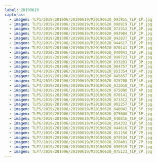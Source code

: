 ```yaml
---
label: 20190619
capturas:
  - imagem: TLP1/2019/201906/20190619/M20190620_093955_TLP_1P.jpg
  - imagem: TLP1/2019/201906/20190619/M20190620_090919_TLP_1P.jpg
  - imagem: TLP2/2019/201906/20190619/M20190620_073312_TLP_2P.jpg
  - imagem: TLP2/2019/201906/20190619/M20190620_093904_TLP_2P.jpg
  - imagem: TLP2/2019/201906/20190619/M20190620_042837_TLP_2P.jpg
  - imagem: TLP2/2019/201906/20190619/M20190620_044617_TLP_2P.jpg
  - imagem: TLP2/2019/201906/20190619/M20190620_070141_TLP_2P.jpg
  - imagem: TLP2/2019/201906/20190619/M20190620_040043_TLP_2P.jpg
  - imagem: TLP2/2019/201906/20190619/M20190620_090723_TLP_2P.jpg
  - imagem: TLP3/2019/201906/20190619/M20190620_033203_TLP_3P.jpg
  - imagem: TLP3/2019/201906/20190619/M20190620_004757_TLP_3P.jpg
  - imagem: TLP4/2019/201906/20190619/M20190620_053354_TLP_4P.jpg
  - imagem: TLP4/2019/201906/20190619/M20190620_045657_TLP_4P.jpg
  - imagem: TLP4/2019/201906/20190619/M20190620_025708_TLP_4P.jpg
  - imagem: TLP4/2019/201906/20190619/M20190620_032050_TLP_4P.jpg
  - imagem: TLP4/2019/201906/20190619/M20190620_075000_TLP_4P.jpg
  - imagem: TLP5/2019/201906/20190619/M20190620_070141_TLP_5P.jpg
  - imagem: TLP5/2019/201906/20190619/M20190620_073312_TLP_5P.jpg
  - imagem: TLP5/2019/201906/20190619/M20190620_002257_TLP_5P.jpg
  - imagem: TLP5/2019/201906/20190619/M20190620_040042_TLP_5P.jpg
  - imagem: TLP5/2019/201906/20190619/M20190620_075000_TLP_5P.jpg
  - imagem: TLP6/2019/201906/20190619/M20190620_040816_TLP_6P.jpg
  - imagem: TLP6/2019/201906/20190619/M20190620_054332_TLP_6P.jpg
  - imagem: TLP7/2019/201906/20190619/M20190620_044616_TLP_7P.jpg
  - imagem: TLP7/2019/201906/20190619/M20190620_011150_TLP_7P.jpg
  - imagem: TLP7/2019/201906/20190619/M20190620_075534_TLP_7P.jpg
  - imagem: TLP7/2019/201906/20190619/M20190620_070401_TLP_7P.jpg
  - imagem: TLP7/2019/201906/20190619/M20190620_090519_TLP_7P.jpg
  - imagem: TLP7/2019/201906/20190619/M20190620_075123_TLP_7P.jpg
---
```

